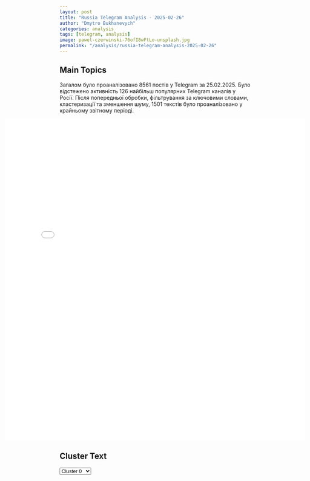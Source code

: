 ```yaml
---
layout: post
title: "Russia Telegram Analysis - 2025-02-26"
author: "Dmytro Bukhanevych"
categories: analysis
tags: [telegram, analysis]
image: pawel-czerwinski-76ofI8wFtLo-unsplash.jpg
permalink: "/analysis/russia-telegram-analysis-2025-02-26"
---
```


<style>
    /* Adjusting iframe-container styles */
    .wide-iframe-container {
        width: calc(100% + 30vw);  /* Extending the width */
        margin-left: -15vw;       /* Negative margin to push to the left */
        overflow: hidden;         /* In case the iframe content spills over */
    }

    .wide-iframe-container iframe {
        width: 100%;  /* Making the iframe take the full width of its container */
        border: none; /* Removing any borders from the iframe */
    }

    /* Toggle mechanism */
    .hidden {
        display: none;
    }
    
    .show-content-target:checked + .show-content {
        display: block;
    }
</style>

<h2>Main Topics</h2>
<p>Загалом було проаналізовано 8561 постів у Telegram за 25.02.2025. Було відстежено активність 126 найбільш популярних Telegram каналів у Росії. Після попередньої обробки, фільтрування за ключовими словами, кластеризації та зменшення шуму, 1501 текстів було проаналізовано у крайньому звітному періоді.</p>
<!-- Embedding Main Plotly Visualization -->
<div class="wide-iframe-container">
    <iframe src="{{site.baseurl}}/visualizations/2025-02-26/fig_topics_time.html" height="850"></iframe>
</div>


<h2>Cluster Text</h2>

<!-- Dropdown to select a cluster -->
<select id="clusterSelector" onchange="displayClusterText()">
<option value="0">Cluster 0</option><option value="1">Cluster 1</option><option value="2">Cluster 2</option><option value="3">Cluster 3</option><option value="4">Cluster 4</option><option value="5">Cluster 5</option><option value="6">Cluster 6</option><option value="7">Cluster 7</option><option value="8">Cluster 8</option><option value="9">Cluster 9</option><option value="10">Cluster 10</option><option value="11">Cluster 11</option><option value="12">Cluster 12</option><option value="13">Cluster 13</option><option value="14">Cluster 14</option><option value="15">Cluster 15</option>
</select>

<!-- Display area for the selected cluster's text -->
<div id="clusterTextDisplay" class="hidden"></div>

<script type="text/javascript">
    var clusterDetails = {"0": "<b>Total Posts:</b> 333<br><b>Date:</b> 2025-02-25 20:02:19+00:00<br><b>Author:</b> radarrussiia<br><b>Link:</b> https://t.me/s/radarrussiia/19522<br><b>Subscribers:</b> 683535<br><b>Text:</b> \u0422\u0435\u043a\u0441\u0442: \u041a\u0440\u0430\u0441\u043d\u043e\u0434\u0430\u0440\u0441\u043a\u0438\u0439 \u041a\u0440\u0430\u0439 \u042e\u0433 \u0420\u043e\u0441\u0442\u043e\u0432\u0441\u043a\u0430\u044f \u043e\u0431\u043b\u0430\u0441\u0442\u044c \u041e\u043f\u0430\u0441\u043d\u043e\u0441\u0442\u044c \u043f\u043e \u0411\u041f\u041b\u0410 \u043e\u0442 \u0410\u0437\u043e\u0432\u0441\u043a\u043e\u0433\u043e \u043c\u043e\u0440\u044f\u2757\ufe0f\u0420\u0430\u0434\u0430\u0440 \u043f\u043e \u0432\u0441\u0435\u0439 \u0420\u043e\u0441\u0441\u0438\u0438 - @radarrussiia", "1": "<b>Total Posts:</b> 17<br><b>Date:</b> 2025-02-25 16:11:06+00:00<br><b>Author:</b> pravdadirty<br><b>Link:</b> https://t.me/s/pravdadirty/67844<br><b>Subscribers:</b> 1475038<br><b>Text:</b> \u0422\u0435\u043a\u0441\u0442: \ud83c\udf7c \u0412 \u0420\u043e\u0441\u0441\u0438\u0438 \u0440\u043e\u0434\u0438\u043b\u0441\u044f \u0422\u0440\u0430\u043c\u043f \u0412\u043b\u0430\u0434\u0438\u043c\u0438\u0440\u043e\u0432\u0438\u0447 \u0421\u0435\u043c\u044c\u044f \u0438\u0437 \u041d\u043e\u0432\u043e\u0441\u0438\u0431\u0438\u0440\u0441\u043a\u0430 \u0440\u0435\u0448\u0438\u043b\u0430 \u043d\u0430\u0437\u0432\u0430\u0442\u044c \u0442\u0430\u043a \u0441\u0432\u043e\u0435\u0433\u043e \u0441\u044b\u043d\u0430.\u041f\u043e \u0441\u043b\u043e\u0432\u0430\u043c \u0433\u043b\u0430\u0432\u044b \u0441\u0435\u043c\u044c\u0438, \u0447\u0435\u0440\u0435\u0437 \u043d\u0435\u0441\u043a\u043e\u043b\u044c\u043a\u043e \u043b\u0435\u0442 \u044d\u0442\u043e \u0438\u043c\u044f \u0441\u0442\u0430\u043d\u0435\u0442 \u0440\u0435\u0434\u043a\u0438\u043c. \ud83d\udc40 \u0412\u041f\u0428", "2": "<b>Total Posts:</b> 16<br><b>Date:</b> 2025-02-25 10:58:35+00:00<br><b>Author:</b> chp_donetska<br><b>Link:</b> https://t.me/s/chp_donetska/132493<br><b>Subscribers:</b> 322933<br><b>Text:</b> \u0422\u0435\u043a\u0441\u0442: \u0413\u043e\u0441\u0434\u0443\u043c\u0430 \u043f\u0440\u0438\u043d\u044f\u043b\u0430 \u0437\u0430\u043a\u043e\u043d, \u043e\u0433\u0440\u0430\u043d\u0438\u0447\u0438\u0432\u0430\u044e\u0449\u0438\u0439 \u0434\u0438\u0441\u0442\u0430\u043d\u0446\u0438\u043e\u043d\u043d\u0443\u044e \u0444\u043e\u0440\u043c\u0443 \u043e\u0431\u0443\u0447\u0435\u043d\u0438\u044f \u0432 \u043c\u0435\u0434\u0438\u0446\u0438\u043d\u0441\u043a\u043e\u043c \u043e\u0431\u0440\u0430\u0437\u043e\u0432\u0430\u043d\u0438\u0438.\u0421\u043f\u0438\u043a\u0435\u0440 \u0413\u043e\u0441\u0434\u0443\u043c\u044b \u0412\u043e\u043b\u043e\u0434\u0438\u043d \u043e\u0442\u043c\u0435\u0442\u0438\u043b, \u0447\u0442\u043e \u0434\u0438\u0441\u0442\u0430\u043d\u0446\u0438\u043e\u043d\u043d\u043e\u0435 \u043e\u0431\u0443\u0447\u0435\u043d\u0438\u0435 \u0432\u0440\u0430\u0447\u0435\u0439 \u0438\u043b\u0438 \u0444\u0430\u0440\u043c\u0430\u0446\u0435\u0432\u0442\u043e\u0432 \u0431\u0435\u0437 \u043d\u0430\u0443\u0447\u043d\u043e\u0439 \u0431\u0430\u0437\u044b \u0438 \u043f\u0440\u0430\u043a\u0442\u0438\u043a\u0438 \u2013 \"\u0430\u0431\u0441\u043e\u043b\u044e\u0442\u043d\u0430\u044f \u043f\u0440\u043e\u0444\u0430\u043d\u0430\u0446\u0438\u044f, \u0446\u0435\u043d\u043e\u0439 \u043a\u043e\u0442\u043e\u0440\u043e\u0439 \u0431\u0443\u0434\u0443\u0442 \u0432\u0440\u0430\u0447\u0435\u0431\u043d\u044b\u0435 \u043e\u0448\u0438\u0431\u043a\u0438\".\ud83d\udcac \u041d\u0430\u043f\u0438\u0441\u0430\u0442\u044c \u043d\u0430\u043c \u041f\u043e\u0434\u043f\u0438\u0441\u0430\u0442\u044c\u0441\u044f \u043d\u0430 \u043a\u0430\u043d\u0430\u043b \u2705", "3": "<b>Total Posts:</b> 42<br><b>Date:</b> 2025-02-25 04:12:14+00:00<br><b>Author:</b> slavaded1337<br><b>Link:</b> https://t.me/s/slavaded1337/70640<br><b>Subscribers:</b> 517550<br><b>Text:</b> \u0422\u0435\u043a\u0441\u0442: \u0421\u043e\u0432\u0431\u0435\u0437 \u041e\u041e\u041d \u043f\u0440\u0438\u043d\u044f\u043b \u043f\u0435\u0440\u0432\u0443\u044e \u0437\u0430 \u0442\u0440\u0438 \u0433\u043e\u0434\u0430 \u0440\u0435\u0437\u043e\u043b\u044e\u0446\u0438\u044e \u043f\u043e \u0423\u043a\u0440\u0430\u0438\u043d\u0435 \u2013 \u0432 \u043d\u0435\u0439 \u043d\u0435\u0442 \u00ab\u0430\u043d\u0442\u0438\u0440\u043e\u0441\u0441\u0438\u0439\u0441\u043a\u043e\u0439 \u0440\u0438\u0442\u043e\u0440\u0438\u043a\u0438\u00bb: \u00ab\u0421\u043e\u0432\u0435\u0442 \u0431\u0435\u0437\u043e\u043f\u0430\u0441\u043d\u043e\u0441\u0442\u0438 \u041e\u041e\u041d \u043f\u0440\u0438\u043d\u044f\u043b \u043f\u0440\u043e\u0435\u043a\u0442 \u0440\u0435\u0437\u043e\u043b\u044e\u0446\u0438\u0438 \u043f\u043e \u0423\u043a\u0440\u0430\u0438\u043d\u0435 \u00ab\u041f\u0443\u0442\u044c \u043a \u043c\u0438\u0440\u0443\u00bb, \u043a\u043e\u0442\u043e\u0440\u0443\u044e \u043f\u0440\u0435\u0434\u043b\u043e\u0436\u0438\u043b\u0438 \u0421\u0428\u0410. \u0417\u0430 \u0434\u043e\u043a\u0443\u043c\u0435\u043d\u0442 \u043f\u0440\u043e\u0433\u043e\u043b\u043e\u0441\u043e\u0432\u0430\u043b\u0438 10 \u0447\u043b\u0435\u043d\u043e\u0432 \u0421\u043e\u0432\u0431\u0435\u0437\u0430, \u0432 \u0442\u043e\u043c \u0447\u0438\u0441\u043b\u0435 \u0420\u043e\u0441\u0441\u0438\u044f, \u0421\u0428\u0410 \u0438 \u041a\u0438\u0442\u0430\u0439. \u0412\u043e\u0437\u0434\u0435\u0440\u0436\u0430\u043b\u0438\u0441\u044c \u043e\u0442 \u0433\u043e\u043b\u043e\u0441\u043e\u0432\u0430\u043d\u0438\u044f \u043f\u044f\u0442\u044c \u0441\u0442\u0440\u0430\u043d, \u0432\u043a\u043b\u044e\u0447\u0430\u044f \u0412\u0435\u043b\u0438\u043a\u043e\u0431\u0440\u0438\u0442\u0430\u043d\u0438\u044e \u0438 \u0424\u0440\u0430\u043d\u0446\u0438\u044e.\u041f\u0440\u0438\u043d\u044f\u0442\u0430\u044f \u0440\u0435\u0437\u043e\u043b\u044e\u0446\u0438\u044f \u043d\u0430\u043f\u0438\u0441\u0430\u043d\u0430 \u0432 \u043d\u0435\u0439\u0442\u0440\u0430\u043b\u044c\u043d\u043e\u043c \u043a\u043b\u044e\u0447\u0435 \u0431\u0435\u0437 \u0430\u043d\u0442\u0438\u0440\u043e\u0441\u0441\u0438\u0439\u0441\u043a\u043e\u0439 \u0440\u0438\u0442\u043e\u0440\u0438\u043a\u0438. \u041e\u043d\u0430 \u0441\u043e\u0441\u0442\u043e\u0438\u0442 \u0438\u0437 \u0434\u0432\u0443\u0445 \u043f\u0443\u043d\u043a\u0442\u043e\u0432 \u043f\u0440\u0435\u0430\u043c\u0431\u0443\u043b\u044b - \u0432 \u043d\u0438\u0445 \u0432\u044b\u0440\u0430\u0436\u0430\u0435\u0442\u0441\u044f \u0441\u043a\u043e\u0440\u0431\u044c \u043f\u043e \u043f\u043e\u0433\u0438\u0431\u0448\u0438\u043c \u0432 \u043a\u043e\u043d\u0444\u043b\u0438\u043a\u0442\u0435 \u043d\u0430 \u0423\u043a\u0440\u0430\u0438\u043d\u0435, \u043f\u043e\u0434\u0447\u0435\u0440\u043a\u0438\u0432\u0430\u0435\u0442\u0441\u044f \u0440\u043e\u043b\u044c \u041e\u041e\u041d \u0432 \u043f\u043e\u0434\u0434\u0435\u0440\u0436\u0430\u043d\u0438\u0438 \u043c\u0435\u0436\u0434\u0443\u043d\u0430\u0440\u043e\u0434\u043d\u043e\u0433\u043e \u043c\u0438\u0440\u0430 \u0438 \u0431\u0435\u0437\u043e\u043f\u0430\u0441\u043d\u043e\u0441\u0442\u0438 - \u0438 \u0440\u0435\u0437\u043e\u043b\u044e\u0442\u0438\u0432\u043d\u043e\u0433\u043e \u043f\u0443\u043d\u043a\u0442\u0430, \u0432 \u043a\u043e\u0442\u043e\u0440\u043e\u043c \u0443\u043a\u0430\u0437\u0430\u043d \u043f\u0440\u0438\u0437\u044b\u0432 \u0431\u044b\u0441\u0442\u0440\u043e \u043f\u043e\u043b\u043e\u0436\u0438\u0442\u044c \u043a\u043e\u043d\u0435\u0446 \u043a\u043e\u043d\u0444\u043b\u0438\u043a\u0442\u0443, \u0430 \u0442\u0430\u043a\u0436\u0435 \u0443\u0441\u0442\u0430\u043d\u043e\u0432\u0438\u0442\u044c \u0434\u043e\u043b\u0433\u043e\u0441\u0440\u043e\u0447\u043d\u044b\u0439 \u043c\u0438\u0440 \u043c\u0435\u0436\u0434\u0443 \u0423\u043a\u0440\u0430\u0438\u043d\u043e\u0439 \u0438 \u0420\u043e\u0441\u0441\u0438\u0435\u0439\u00bb", "4": "<b>Total Posts:</b> 303<br><b>Date:</b> 2025-02-25 09:00:31+00:00<br><b>Author:</b> ejdailyru<br><b>Link:</b> https://t.me/s/ejdailyru/305382<br><b>Subscribers:</b> 570241<br><b>Text:</b> \u0422\u0435\u043a\u0441\u0442: \u25aa\ufe0fThe New York Times: \u041f\u0443\u0442\u0438\u043d \u043f\u0440\u0435\u0434\u043b\u0430\u0433\u0430\u0435\u0442 \u0421\u0428\u0410 \u0441\u0434\u0435\u043b\u043a\u0438 \u043f\u043e \u0440\u0435\u0434\u043a\u043e\u0437\u0435\u043c\u0435\u043b\u044c\u043d\u044b\u043c \u043c\u0435\u0442\u0430\u043b\u043b\u0430\u043c \u0432 \u0420\u043e\u0441\u0441\u0438\u0438 \u0438 \u043d\u0430 \u0437\u0430\u043d\u044f\u0442\u044b\u0445 \u0442\u0435\u0440\u0440\u0438\u0442\u043e\u0440\u0438\u044f\u0445 \u0423\u043a\u0440\u0430\u0438\u043d\u044b.\u25aa\ufe0fPolitico: \u041c\u0430\u043a\u0440\u043e\u043d \u043f\u043e\u043b\u0443\u0447\u0438\u043b \u043e\u0442 \u0422\u0440\u0430\u043c\u043f\u0430 \u0431\u0430\u043d\u0430\u043b\u044c\u043d\u043e\u0441\u0442\u0438, \u043d\u043e \u043d\u0438\u0447\u0435\u0433\u043e \u043a\u043e\u043d\u043a\u0440\u0435\u0442\u043d\u043e\u0433\u043e.\u25aa\ufe0fThe Financial Times: \u0420\u043e\u0441\u0441\u0438\u044f\u043d\u0435 \u0441\u0442\u0430\u0440\u0448\u0435 50 \u043b\u0435\u0442 \u0432\u043e\u044e\u044e\u0442 \u0438 \u043f\u043e\u0433\u0438\u0431\u0430\u044e\u0442 \u043d\u0430 \u0423\u043a\u0440\u0430\u0438\u043d\u0435.\u25aa\ufe0fPolitico: \u0415\u0421 \u043f\u0440\u0435\u0434\u043b\u0430\u0433\u0430\u0435\u0442 \u0423\u043a\u0440\u0430\u0438\u043d\u0435 \u0441\u043e\u0431\u0441\u0442\u0432\u0435\u043d\u043d\u0443\u044e \u00ab\u0431\u0435\u0441\u043f\u0440\u043e\u0438\u0433\u0440\u044b\u0448\u043d\u0443\u044e\u00bb \u0441\u0434\u0435\u043b\u043a\u0443 \u043f\u043e \u043f\u043e\u043b\u0435\u0437\u043d\u044b\u043c \u0438\u0441\u043a\u043e\u043f\u0430\u0435\u043c\u044b\u043c.\u25aa\ufe0fThe Wall Street Journal: \u0411\u0435\u0437 \u043f\u043e\u043c\u043e\u0449\u0438 \u0421\u0428\u0410 \u0423\u043a\u0440\u0430\u0438\u043d\u0430 \u043f\u043e\u0442\u0435\u0440\u044f\u0435\u0442 \u0447\u0430\u0441\u0442\u044c \u0441\u0432\u043e\u0435\u0433\u043e \u0441\u0430\u043c\u043e\u0433\u043e \u0441\u043e\u0432\u0440\u0435\u043c\u0435\u043d\u043d\u043e\u0433\u043e \u043e\u0440\u0443\u0436\u0438\u044f.\u25aa\ufe0fThe Telegraph: \u0424\u0440\u0430\u043d\u0446\u0438\u044f \u043f\u0440\u0435\u0434\u043b\u0430\u0433\u0430\u0435\u0442 \u0415\u0432\u0440\u043e\u043f\u0435 \u044f\u0434\u0435\u0440\u043d\u044b\u0439 \u0449\u0438\u0442. \u0418\u0441\u0442\u0440\u0435\u0431\u0438\u0442\u0435\u043b\u0438 \u0441 \u044f\u0434\u0435\u0440\u043d\u044b\u043c \u043e\u0440\u0443\u0436\u0438\u0435\u043c \u043c\u043e\u0433\u0443\u0442 \u0431\u044b\u0442\u044c \u043f\u0435\u0440\u0435\u0431\u0440\u043e\u0448\u0435\u043d\u044b \u0432 \u0413\u0435\u0440\u043c\u0430\u043d\u0438\u044e.\u25aa\ufe0f\u0416\u0443\u0440\u043d\u0430\u043b\u0438\u0441\u0442 \u041c\u0430\u043a\u0441\u0438\u043c \u0422\u0440\u0443\u0434\u043e\u043b\u044e\u0431\u043e\u0432 \u0434\u043b\u044f Wilson Center: \u0427\u0435\u043b\u043e\u0432\u0435\u0447\u0435\u0441\u043a\u0430\u044f \u0442\u0440\u0430\u0433\u0435\u0434\u0438\u044f \u0432\u043e\u0439\u043d\u044b.\u041f\u043e\u0434\u043f\u0438\u0441\u0430\u0442\u044c\u0441\u044f | \u0421\u0430\u0439\u0442", "5": "<b>Total Posts:</b> 193<br><b>Date:</b> 2025-02-25 19:58:56+00:00<br><b>Author:</b> mod_russia<br><b>Link:</b> https://t.me/s/mod_russia/49402<br><b>Subscribers:</b> 625030<br><b>Text:</b> \u0422\u0435\u043a\u0441\u0442: \ud83d\uddd3 \u0413\u043b\u0430\u0432\u043d\u043e\u0435 \u0437\u0430 \u0434\u0435\u043d\u044c\u25ab\ufe0f \u0412\u043e\u043e\u0440\u0443\u0436\u0435\u043d\u043d\u044b\u043c\u0438 \u0421\u0438\u043b\u0430\u043c\u0438 \u0420\u043e\u0441\u0441\u0438\u0439\u0441\u043a\u043e\u0439 \u0424\u0435\u0434\u0435\u0440\u0430\u0446\u0438\u0438 \u043d\u0430\u043d\u0435\u0441\u0435\u043d \u0443\u0434\u0430\u0440 \u0432\u044b\u0441\u043e\u043a\u043e\u0442\u043e\u0447\u043d\u044b\u043c \u043e\u0440\u0443\u0436\u0438\u0435\u043c \u0432\u043e\u0437\u0434\u0443\u0448\u043d\u043e\u0433\u043e \u0431\u0430\u0437\u0438\u0440\u043e\u0432\u0430\u043d\u0438\u044f \u0438 \u0431\u0435\u0441\u043f\u0438\u043b\u043e\u0442\u043d\u044b\u043c\u0438 \u043b\u0435\u0442\u0430\u0442\u0435\u043b\u044c\u043d\u044b\u043c\u0438 \u0430\u043f\u043f\u0430\u0440\u0430\u0442\u0430\u043c\u0438 \u043f\u043e \u0438\u043d\u0444\u0440\u0430\u0441\u0442\u0440\u0443\u043a\u0442\u0443\u0440\u0435 \u0432\u043e\u0435\u043d\u043d\u044b\u0445 \u0430\u044d\u0440\u043e\u0434\u0440\u043e\u043c\u043e\u0432 \u0423\u043a\u0440\u0430\u0438\u043d\u044b. \u0426\u0435\u043b\u0438 \u0443\u0434\u0430\u0440\u0430 \u0434\u043e\u0441\u0442\u0438\u0433\u043d\u0443\u0442\u044b. \u25ab\ufe0f \u0412\u043e\u043e\u0440\u0443\u0436\u0435\u043d\u043d\u044b\u0435 \u0421\u0438\u043b\u044b \u0420\u043e\u0441\u0441\u0438\u0439\u0441\u043a\u043e\u0439 \u0424\u0435\u0434\u0435\u0440\u0430\u0446\u0438\u0438 \u043f\u0440\u043e\u0434\u043e\u043b\u0436\u0430\u044e\u0442 \u0440\u0430\u0437\u0433\u0440\u043e\u043c \u0444\u043e\u0440\u043c\u0438\u0440\u043e\u0432\u0430\u043d\u0438\u0439 \u0412\u0421\u0423 \u043d\u0430 \u0442\u0435\u0440\u0440\u0438\u0442\u043e\u0440\u0438\u0438 \u041a\u0443\u0440\u0441\u043a\u043e\u0439 \u043e\u0431\u043b\u0430\u0441\u0442\u0438. \u0417\u0430 \u0441\u0443\u0442\u043a\u0438 \u043f\u043e\u0442\u0435\u0440\u0438 \u0412\u0421\u0423 \u0441\u043e\u0441\u0442\u0430\u0432\u0438\u043b\u0438 \u0431\u043e\u043b\u0435\u0435 220 \u0432\u043e\u0435\u043d\u043d\u043e\u0441\u043b\u0443\u0436\u0430\u0449\u0438\u0445, \u0443\u043d\u0438\u0447\u0442\u043e\u0436\u0435\u043d\u044b \u0434\u0432\u0430 \u0442\u0430\u043d\u043a\u0430, \u0431\u0440\u043e\u043d\u0435\u0442\u0440\u0430\u043d\u0441\u043f\u043e\u0440\u0442\u0435\u0440, 25 \u0431\u043e\u0435\u0432\u044b\u0445 \u0431\u0440\u043e\u043d\u0438\u0440\u043e\u0432\u0430\u043d\u043d\u044b\u0445 \u043c\u0430\u0448\u0438\u043d, 18 \u0430\u0432\u0442\u043e\u043c\u043e\u0431\u0438\u043b\u0435\u0439, \u0432\u043e\u0441\u0435\u043c\u044c \u0430\u0440\u0442\u0438\u043b\u043b\u0435\u0440\u0438\u0439\u0441\u043a\u0438\u0445 \u043e\u0440\u0443\u0434\u0438\u0439 \u0438 \u043c\u0438\u043d\u043e\u043c\u0435\u0442, \u0430 \u0442\u0430\u043a\u0436\u0435 \u043f\u044f\u0442\u044c \u043f\u0443\u043d\u043a\u0442\u043e\u0432 \u0443\u043f\u0440\u0430\u0432\u043b\u0435\u043d\u0438\u044f \u0411\u043f\u041b\u0410 \u0438 \u0442\u0440\u0438 \u0441\u043a\u043b\u0430\u0434\u0430 \u0431\u043e\u0435\u043f\u0440\u0438\u043f\u0430\u0441\u043e\u0432.\u25ab\ufe0f \u0428\u0442\u0443\u0440\u043c\u043e\u0432\u0438\u043a\u0438 \u00ab\u0426\u0435\u043d\u0442\u0440\u0430\u00bb \u043f\u043e\u043a\u0430\u0437\u0430\u043b\u0438 \u0443\u043d\u0438\u0447\u0442\u043e\u0436\u0435\u043d\u0438\u0435 \u0442\u0435\u0445\u043d\u0438\u043a\u0438 \u0412\u0421\u0423 \u0432 \u041d\u0430\u0434\u0435\u0436\u0434\u0438\u043d\u043a\u0435 \u0432 \u0414\u043e\u043d\u0435\u0446\u043a\u043e\u0439 \u041d\u0430\u0440\u043e\u0434\u043d\u043e\u0439 \u0420\u0435\u0441\u043f\u0443\u0431\u043b\u0438\u043a\u0435.\u25ab\ufe0f \u041a\u043e\u043c\u0430\u043d\u0434\u0443\u044e\u0449\u0438\u0439 \u0433\u0440\u0443\u043f\u043f\u0438\u0440\u043e\u0432\u043a\u043e\u0439 \u00ab\u0417\u0430\u043f\u0430\u0434\u00bb \u0432\u0440\u0443\u0447\u0438\u043b \u043d\u0430\u0433\u0440\u0430\u0434\u044b \u043e\u0442\u043b\u0438\u0447\u0438\u0432\u0448\u0438\u043c\u0441\u044f \u0432\u043e\u0435\u043d\u043d\u043e\u0441\u043b\u0443\u0436\u0430\u0449\u0438\u043c \u0433\u0440\u0443\u043f\u043f\u0438\u0440\u043e\u0432\u043a\u0438.\u25ab\ufe0f \u041e\u043f\u0443\u0431\u043b\u0438\u043a\u043e\u0432\u0430\u043d\u044b \u043a\u0430\u0434\u0440\u044b \u0431\u043e\u0435\u0432\u043e\u0439 \u0440\u0430\u0431\u043e\u0442\u044b \u0440\u0430\u0441\u0447\u0435\u0442\u043e\u0432 \u0433\u0430\u0443\u0431\u0438\u0446 \u00ab\u041c\u0441\u0442\u0430-\u0411\u00bb, \u0442\u0430\u043d\u043a\u043e\u0432\u044b\u0445 \u044d\u043a\u0438\u043f\u0430\u0436\u0435\u0439, \u0432\u043e\u0435\u043d\u043d\u044b\u0445 \u0438\u043d\u0436\u0435\u043d\u0435\u0440\u043e\u0432, \u0431\u0440\u043e\u043d\u0435\u0433\u0440\u0443\u043f\u043f\u044b \u0412\u0414\u0412 \u0438 \u043e\u043f\u0435\u0440\u0430\u0442\u043e\u0440\u043e\u0432 \u0411\u043f\u041b\u0410.\u25ab\ufe0f \u0412\u043e \u0412\u043b\u0430\u0434\u0438\u043a\u0430\u0432\u043a\u0430\u0437\u0435 \u043e\u0442\u043a\u0440\u044b\u0442 \u043d\u043e\u0432\u044b\u0439 \u0434\u0435\u0442\u0441\u043a\u0438\u0439 \u0441\u0430\u0434 \u0434\u043b\u044f \u0434\u0435\u0442\u0435\u0439 \u0432\u043e\u0435\u043d\u043d\u043e\u0441\u043b\u0443\u0436\u0430\u0449\u0438\u0445 \u042e\u0412\u041e.\ud83d\udcaa \u041d\u0430\u0448\u0435 \u0434\u0435\u043b\u043e \u043f\u0440\u0430\u0432\u043e\u0435. \u041f\u043e\u0431\u0435\u0434\u0430 \u0431\u0443\u0434\u0435\u0442 \u0437\u0430 \u043d\u0430\u043c\u0438!#\u0418\u0442\u043e\u0433\u0438\u0414\u043d\u044f\ud83d\udd39 \u041c\u0438\u043d\u043e\u0431\u043e\u0440\u043e\u043d\u044b \u0420\u043e\u0441\u0441\u0438\u0438", "6": "<b>Total Posts:</b> 97<br><b>Date:</b> 2025-02-25 19:02:01+00:00<br><b>Author:</b> ostorozhno_novosti<br><b>Link:</b> https://t.me/s/ostorozhno_novosti/34070<br><b>Subscribers:</b> 1603783<br><b>Text:</b> \u0422\u0435\u043a\u0441\u0442: \u0423\u043a\u0440\u0430\u0438\u043d\u0430 \u0441\u043e\u0433\u043b\u0430\u0441\u0438\u043b\u0430\u0441\u044c \u043d\u0430 \u0441\u0434\u0435\u043b\u043a\u0443 \u0441 \u0421\u0428\u0410 \u043f\u043e \u043f\u0440\u0438\u0440\u043e\u0434\u043d\u044b\u043c \u0440\u0435\u0441\u0443\u0440\u0441\u0430\u043c. \u041e\u0431 \u044d\u0442\u043e\u043c \u0441\u043e\u043e\u0431\u0449\u0430\u0435\u0442 The Financial Times \u041f\u043e \u0434\u0430\u043d\u043d\u044b\u043c \u0438\u0437\u0434\u0430\u043d\u0438\u044f, \u041a\u0438\u0435\u0432 \u0443\u0436\u0435 \u0441\u043e\u0433\u043b\u0430\u0441\u043e\u0432\u0430\u043b \u0441 \u0412\u0430\u0448\u0438\u043d\u0433\u0442\u043e\u043d\u043e\u043c \u0443\u0441\u043b\u043e\u0432\u0438\u044f \u0441\u0434\u0435\u043b\u043a\u0438 \u2014 \u0443\u043a\u0440\u0430\u0438\u043d\u0441\u043a\u0438\u0435 \u0447\u0438\u043d\u043e\u0432\u043d\u0438\u043a\u0438 \u0432\u044b\u0440\u0430\u0436\u0430\u044e\u0442 \u043d\u0430\u0434\u0435\u0436\u0434\u0443, \u0447\u0442\u043e \u044d\u0442\u043e \u0443\u043b\u0443\u0447\u0448\u0438\u0442 \u043e\u0442\u043d\u043e\u0448\u0435\u043d\u0438\u044f \u0441 \u0430\u0434\u043c\u0438\u043d\u0438\u0441\u0442\u0440\u0430\u0446\u0438\u0435\u0439 \u0422\u0440\u0430\u043c\u043f\u0430, \u0430 \u0442\u0430\u043a\u0436\u0435 \u043f\u043e\u0437\u0432\u043e\u043b\u0438\u0442 \u043f\u043e\u043b\u0443\u0447\u0438\u0442\u044c \u043e\u0442 \u0421\u0428\u0410 \u0434\u043e\u043b\u0433\u043e\u0441\u0440\u043e\u0447\u043d\u044b\u0435 \u043e\u0431\u044f\u0437\u0430\u0442\u0435\u043b\u044c\u0441\u0442\u0432\u0430 \u0432 \u0441\u0444\u0435\u0440\u0435 \u0431\u0435\u0437\u043e\u043f\u0430\u0441\u043d\u043e\u0441\u0442\u0438. \u0423\u043a\u0440\u0430\u0438\u043d\u0430 \u0433\u043e\u0442\u043e\u0432\u0430 \u043f\u043e\u0434\u043f\u0438\u0441\u0430\u0442\u044c \u0441\u043e\u0433\u043b\u0430\u0448\u0435\u043d\u0438\u0435 \u043e \u0441\u043e\u0432\u043c\u0435\u0441\u0442\u043d\u043e\u0439 \u0440\u0430\u0437\u0440\u0430\u0431\u043e\u0442\u043a\u0435 \u043c\u0438\u043d\u0435\u0440\u0430\u043b\u044c\u043d\u044b\u0445 \u0440\u0435\u0441\u0443\u0440\u0441\u043e\u0432, \u0432\u043a\u043b\u044e\u0447\u0430\u044f \u043d\u0435\u0444\u0442\u044c \u0438 \u0433\u0430\u0437. \u042d\u0442\u043e\u0433\u043e \u0443\u0434\u0430\u043b\u043e\u0441\u044c \u0434\u043e\u0441\u0442\u0438\u0447\u044c \u043f\u043e\u0441\u043b\u0435 \u0442\u043e\u0433\u043e \u043a\u0430\u043a \u0421\u0428\u0410 \u043e\u0442\u043a\u0430\u0437\u0430\u043b\u0438\u0441\u044c \u043e\u0442 \u0441\u0430\u043c\u043e\u0433\u043e \u0436\u0435\u0441\u0442\u043a\u043e\u0433\u043e \u0442\u0440\u0435\u0431\u043e\u0432\u0430\u043d\u0438\u044f \u2014 500 \u043c\u0438\u043b\u043b\u0438\u0430\u0440\u0434\u043e\u0432 \u0434\u043e\u043b\u043b\u0430\u0440\u043e\u0432 \u0434\u043e\u0445\u043e\u0434\u0430 \u043e\u0442 \u043f\u0440\u043e\u0434\u0430\u0436\u0438 \u0443\u043a\u0440\u0430\u0438\u043d\u0441\u043a\u0438\u0445 \u0440\u0435\u0441\u0443\u0440\u0441\u043e\u0432.\u0423\u043a\u0440\u0430\u0438\u043d\u0441\u043a\u0438\u0435 \u0447\u0438\u043d\u043e\u0432\u043d\u0438\u043a\u0438 \u0441\u043e\u043e\u0431\u0449\u0438\u043b\u0438 \u0436\u0443\u0440\u043d\u0430\u043b\u0438\u0441\u0442\u0430\u043c, \u0447\u0442\u043e \u0438\u043c \u0443\u0434\u0430\u043b\u043e\u0441\u044c \u0434\u043e\u0433\u043e\u0432\u043e\u0440\u0438\u0442\u044c\u0441\u044f \u043e \u0433\u043e\u0440\u0430\u0437\u0434\u043e \u0431\u043e\u043b\u0435\u0435 \u0432\u044b\u0433\u043e\u0434\u043d\u044b\u0445 \u0443\u0441\u043b\u043e\u0432\u0438\u044f\u0445. \u041e\u043a\u043e\u043d\u0447\u0430\u0442\u0435\u043b\u044c\u043d\u0430\u044f \u0432\u0435\u0440\u0441\u0438\u044f \u0441\u043e\u0433\u043b\u0430\u0448\u0435\u043d\u0438\u044f, \u0434\u0430\u0442\u0438\u0440\u043e\u0432\u0430\u043d\u043d\u0430\u044f 24 \u0444\u0435\u0432\u0440\u0430\u043b\u044f, \u043f\u0440\u0435\u0434\u0443\u0441\u043c\u0430\u0442\u0440\u0438\u0432\u0430\u0435\u0442 \u0441\u043e\u0437\u0434\u0430\u043d\u0438\u0435 \u0444\u043e\u043d\u0434\u0430, \u0432 \u043a\u043e\u0442\u043e\u0440\u044b\u0439 \u0423\u043a\u0440\u0430\u0438\u043d\u0430 \u0431\u0443\u0434\u0435\u0442 \u0432\u043d\u043e\u0441\u0438\u0442\u044c 50 \u043f\u0440\u043e\u0446\u0435\u043d\u0442\u043e\u0432 \u0434\u043e\u0445\u043e\u0434\u043e\u0432 \u043e\u0442 \u00ab\u0431\u0443\u0434\u0443\u0449\u0435\u0439 \u043f\u0440\u043e\u0434\u0430\u0436\u0438\u00bb \u0440\u0435\u0441\u0443\u0440\u0441\u043e\u0432, \u0432\u043a\u043b\u044e\u0447\u0430\u044f \u043d\u0435\u0444\u0442\u044c \u0438 \u0433\u0430\u0437, \u0430 \u0442\u0430\u043a\u0436\u0435 \u0441\u043e\u043f\u0443\u0442\u0441\u0442\u0432\u0443\u044e\u0449\u0435\u0439 \u043b\u043e\u0433\u0438\u0441\u0442\u0438\u043a\u0438. \u041f\u0440\u0438 \u044d\u0442\u043e\u043c \u0444\u043e\u043d\u0434 \u0431\u0443\u0434\u0435\u0442 \u0438\u043d\u0432\u0435\u0441\u0442\u0438\u0440\u043e\u0432\u0430\u0442\u044c \u0432 \u043f\u0440\u043e\u0435\u043a\u0442\u044b \u0432 \u0423\u043a\u0440\u0430\u0438\u043d\u0435. \u0412 \u0441\u043e\u0433\u043b\u0430\u0448\u0435\u043d\u0438\u0435 \u043d\u0435 \u0432\u0445\u043e\u0434\u044f\u0442 \u0440\u0435\u0441\u0443\u0440\u0441\u044b, \u043a\u043e\u0442\u043e\u0440\u044b\u0435 \u0443\u0436\u0435 \u043f\u043e\u043f\u043e\u043b\u043d\u044f\u044e\u0442 \u0443\u043a\u0440\u0430\u0438\u043d\u0441\u043a\u0443\u044e \u043a\u0430\u0437\u043d\u0443, \u043e\u043d\u043e \u043d\u0435 \u0431\u0443\u0434\u0435\u0442 \u043e\u0445\u0432\u0430\u0442\u044b\u0432\u0430\u0442\u044c \u0442\u0435\u043a\u0443\u0449\u0443\u044e \u0434\u0435\u044f\u0442\u0435\u043b\u044c\u043d\u043e\u0441\u0442\u044c \u00ab\u041d\u0430\u0444\u0442\u043e\u0433\u0430\u0437\u0430\u00bb. \u0412 \u0441\u043e\u0433\u043b\u0430\u0448\u0435\u043d\u0438\u0438 \u043f\u0440\u0438 \u044d\u0442\u043e\u043c \u043e\u0442\u0441\u0443\u0442\u0441\u0442\u0432\u0443\u044e\u0442 \u043a\u0430\u043a\u0438\u0435-\u043b\u0438\u0431\u043e \u0433\u0430\u0440\u0430\u043d\u0442\u0438\u0438 \u0431\u0435\u0437\u043e\u043f\u0430\u0441\u043d\u043e\u0441\u0442\u0438 \u043e\u0442 \u0421\u0428\u0410, \u043d\u0430 \u043a\u043e\u0442\u043e\u0440\u044b\u0445 \u0438\u0437\u043d\u0430\u0447\u0430\u043b\u044c\u043d\u043e \u043d\u0430\u0441\u0442\u0430\u0438\u0432\u0430\u043b \u041a\u0438\u0435\u0432. \u0412 \u0434\u043e\u043a\u0443\u043c\u0435\u043d\u0442\u0435 \u0442\u0430\u043a\u0436\u0435 \u043d\u0435 \u043f\u0440\u043e\u043f\u0438\u0441\u0430\u043d\u044b \u0434\u0440\u0443\u0433\u0438\u0435 \u0432\u0430\u0436\u043d\u044b\u0435 \u0432\u043e\u043f\u0440\u043e\u0441\u044b \u2014 \u0440\u0430\u0437\u043c\u0435\u0440 \u0434\u043e\u043b\u0438 \u0421\u0428\u0410 \u0432 \u0444\u043e\u043d\u0434\u0435 (\u0430\u043c\u0435\u0440\u0438\u043a\u0430\u043d\u0446\u044b \u0438\u0437\u043d\u0430\u0447\u0430\u043b\u044c\u043d\u043e \u0445\u043e\u0442\u0435\u043b\u0438 \u043f\u043e\u043b\u0443\u0447\u0438\u0442\u044c \u0442\u0430\u043c \u0432\u0441\u0435 100%) \u0438 \u0443\u0441\u043b\u043e\u0432\u0438\u044f \u0441\u0434\u0435\u043b\u043e\u043a \u043e \u00ab\u0441\u043e\u0432\u043c\u0435\u0441\u0442\u043d\u043e\u043c \u0432\u043b\u0430\u0434\u0435\u043d\u0438\u0438\u00bb, \u043a\u043e\u0442\u043e\u0440\u044b\u0435 \u0434\u043e\u043b\u0436\u043d\u044b \u0431\u044b\u0442\u044c \u0443\u0440\u0435\u0433\u0443\u043b\u0438\u0440\u043e\u0432\u0430\u043d\u044b \u0432 \u043f\u043e\u0441\u043b\u0435\u0434\u0443\u044e\u0449\u0438\u0445 \u0441\u043e\u0433\u043b\u0430\u0448\u0435\u043d\u0438\u044f\u0445.\u0423\u043a\u0440\u0430\u0438\u043d\u0441\u043a\u0438\u0435 \u0447\u0438\u043d\u043e\u0432\u043d\u0438\u043a\u0438 \u0437\u0430\u044f\u0432\u0438\u043b\u0438, \u0447\u0442\u043e \u0441\u0434\u0435\u043b\u043a\u0430 \u0431\u044b\u043b\u0430 \u043e\u0434\u043e\u0431\u0440\u0435\u043d\u0430 \u043c\u0438\u043d\u0438\u0441\u0442\u0440\u0430\u043c\u0438 \u044e\u0441\u0442\u0438\u0446\u0438\u0438, \u044d\u043a\u043e\u043d\u043e\u043c\u0438\u043a\u0438 \u0438 \u0438\u043d\u043e\u0441\u0442\u0440\u0430\u043d\u043d\u044b\u0445 \u0434\u0435\u043b. \u041e\u043d\u0438 \u043d\u0435 \u0438\u0441\u043a\u043b\u044e\u0447\u0438\u043b\u0438 \u0432\u043e\u0437\u043c\u043e\u0436\u043d\u043e\u0441\u0442\u044c \u0432\u0438\u0437\u0438\u0442\u0430 \u0417\u0435\u043b\u0435\u043d\u0441\u043a\u043e\u0433\u043e \u0432 \u0411\u0435\u043b\u044b\u0439 \u0434\u043e\u043c \u0432 \u0431\u043b\u0438\u0436\u0430\u0439\u0448\u0438\u0435 \u043d\u0435\u0434\u0435\u043b\u0438 \u0434\u043b\u044f \u0446\u0435\u0440\u0435\u043c\u043e\u043d\u0438\u0438 \u043f\u043e\u0434\u043f\u0438\u0441\u0430\u043d\u0438\u044f \u0441 \u0422\u0440\u0430\u043c\u043f\u043e\u043c. \u00ab\u042d\u0442\u043e \u0431\u0443\u0434\u0435\u0442 \u0448\u0430\u043d\u0441 \u0434\u043b\u044f \u043f\u0440\u0435\u0437\u0438\u0434\u0435\u043d\u0442\u0430 \u043e\u0431\u0441\u0443\u0434\u0438\u0442\u044c \u043e\u0431\u0449\u0443\u044e \u043a\u0430\u0440\u0442\u0438\u043d\u0443. \u0418 \u043f\u043e\u0441\u043b\u0435 \u044d\u0442\u043e\u0433\u043e \u043c\u044b \u0441\u043c\u043e\u0436\u0435\u043c \u043f\u043e\u0434\u0443\u043c\u0430\u0442\u044c \u043e \u0441\u043b\u0435\u0434\u0443\u044e\u0449\u0438\u0445 \u0448\u0430\u0433\u0430\u0445\u00bb, \u2014 \u0441\u043a\u0430\u0437\u0430\u043b \u043e\u0434\u0438\u043d \u0438\u0437 \u0447\u0438\u043d\u043e\u0432\u043d\u0438\u043a\u043e\u0432.", "7": "<b>Total Posts:</b> 15<br><b>Date:</b> 2025-02-25 18:01:41+00:00<br><b>Author:</b> solovievlive<br><b>Link:</b> https://t.me/s/SolovievLive/312785<br><b>Subscribers:</b> 1299216<br><b>Text:</b> \u0422\u0435\u043a\u0441\u0442: \ud83d\udda5\ufe0f \u0413\u043e\u0441\u0441\u0435\u043a\u0440\u0435\u0442\u0430\u0440\u044c \u0421\u0428\u0410 \u041c\u0430\u0440\u043a\u043e \u0420\u0443\u0431\u0438\u043e \u0432 \u0438\u043d\u0442\u0435\u0440\u0432\u044c\u044e \u0438\u0437\u0434\u0430\u043d\u0438\u044e Breitbar \u0437\u0430\u044f\u0432\u0438\u043b, \u0447\u0442\u043e \u0443 \u0420\u043e\u0441\u0441\u0438\u0438 \u0438 \u0428\u0442\u0430\u0442\u043e\u0432 \u0435\u0441\u0442\u044c \u043f\u043e\u0442\u0435\u043d\u0446\u0438\u0430\u043b \u0434\u043b\u044f \u0441\u043e\u0432\u043c\u0435\u0441\u0442\u043d\u043e\u0439 \u0440\u0430\u0431\u043e\u0442\u044b.\u041f\u043e \u0435\u0433\u043e \u0441\u043b\u043e\u0432\u0430\u043c, \u0432 \u0441\u043b\u0443\u0447\u0430\u0435 \u0443\u0440\u0435\u0433\u0443\u043b\u0438\u0440\u043e\u0432\u0430\u043d\u0438\u044f \u043a\u043e\u0444\u043b\u0438\u043a\u0442\u0430 \u043d\u0430 \u0423\u043a\u0440\u0430\u0438\u043d\u0435 \u0421\u0428\u0410 \u0445\u043e\u0442\u0435\u043b\u0438 \u0431\u044b \u043e\u0431\u0441\u0443\u0434\u0438\u0442\u044c \u0441 \u0420\u043e\u0441\u0441\u0438\u0435\u0439 \u043d\u0435 \u0442\u043e\u043b\u044c\u043a\u043e \u0437\u0430\u043c\u043e\u0440\u043e\u0436\u0435\u043d\u043d\u044b\u0435 \u0430\u043a\u0442\u0438\u0432\u044b, \u043d\u043e \u0438 \u0441\u0443\u0434\u044c\u0431\u0443 \u0430\u043c\u0435\u0440\u0438\u043a\u0430\u043d\u0441\u043a\u0438\u0445 \u043a\u043e\u043c\u043f\u0430\u043d\u0438\u0439, \u0443\u0448\u0435\u0434\u0448\u0438\u0445 \u0441 \u0440\u043e\u0441\u0441\u0438\u0439\u0441\u043a\u043e\u0433\u043e \u0440\u044b\u043d\u043a\u0430.\u00ab\u042d\u0442\u043e \u0441\u0442\u0430\u043d\u0435\u0442 \u0447\u0430\u0441\u0442\u044c\u044e \u0431\u043e\u043b\u0435\u0435 \u043e\u0431\u0448\u0438\u0440\u043d\u043e\u0433\u043e \u0434\u0438\u0430\u043b\u043e\u0433\u0430 \u043e \u043f\u0435\u0440\u0435\u0437\u0430\u0433\u0440\u0443\u0437\u043a\u0435 \u043d\u0430\u0448\u0438\u0445 \u043e\u0442\u043d\u043e\u0448\u0435\u043d\u0438\u0439\u00bb, \u2014 \u043f\u043e\u0434\u0447\u0435\u0440\u043a\u043d\u0443\u043b \u0420\u0443\u0431\u0438\u043e.\u270d \u041f\u043e\u0434\u043f\u0438\u0441\u044b\u0432\u0430\u0439\u0441\u044f \u043d\u0430 \u0421\u043e\u043b\u043e\u0432\u044c\u0451\u0432\u0430!", "8": "<b>Total Posts:</b> 112<br><b>Date:</b> 2025-02-25 08:04:06+00:00<br><b>Author:</b> sladkov_plus<br><b>Link:</b> https://t.me/s/Sladkov_plus/12549<br><b>Subscribers:</b> 872493<br><b>Text:</b> \u0422\u0435\u043a\u0441\u0442: \u041c\u043e\u0451 \u043c\u043d\u0435\u043d\u0438\u0435 \u043e \u043f\u043e\u0432\u044b\u0448\u0435\u043d\u0438\u0438 \u0441\u0442\u0430\u0442\u0438\u0441\u0442\u0438\u043a\u0438 \u0437\u0430\u0434\u0435\u0440\u0436\u0430\u043d\u0438\u0439 \u0432 \u0420\u043e\u0441\u0441\u0438\u0438 \u043f\u043e\u0434\u043f\u043e\u043b\u044c\u043d\u044b\u0445 \u0433\u0440\u0443\u043f\u043f \u0438 \u043e\u0434\u0438\u043d\u043e\u0447\u0435\u043a, \u0433\u043e\u0442\u043e\u0432\u044f\u0449\u0438\u0445, \u0438\u043b\u0438 \u0441\u043e\u0432\u0435\u0440\u0448\u0438\u0432\u0448\u0438\u0445, \u0434\u0438\u0432\u0435\u0440\u0441\u0438\u0438 \u043f\u043e \u0437\u0430\u0434\u0430\u043d\u0438\u044e \u0441\u043f\u0435\u0446\u0441\u043b\u0443\u0436\u0431 \u0423\u043a\u0440\u0430\u0438\u043d\u044b \u0444\u0438\u043d\u0430\u043d\u0441\u0438\u0440\u0443\u0435\u043c\u044b\u0445 \u0417\u0430\u043f\u0430\u0434\u043e\u043c. \u041f\u0435\u0440\u0432\u043e\u0435: \u044d\u0442\u043e \u0441\u0442\u0430\u0440\u0430\u044f \u043f\u0440\u0430\u043a\u0442\u0438\u043a\u0430 \u00ab\u043c\u043e\u0441\u043a\u0438\u0442\u043d\u044b\u0445 \u0430\u0442\u0430\u043a\u00bb \u0421\u0411\u0423 \u0438 \u0413\u0423\u0420, \u0438\u0441\u043f\u0440\u043e\u0431\u043e\u0432\u0430\u043d\u043d\u0430\u044f \u0438 \u043f\u0440\u0438\u0434\u0443\u0448\u0435\u043d\u043d\u0430\u044f \u0432 \u041a\u0440\u044b\u043c\u0443. \u041e\u043d\u0438 \u043f\u0440\u0430\u043a\u0442\u0438\u043a\u043e\u0432\u0430\u043b\u0438, \u043c\u044b \u0437\u0430\u0434\u0443\u0448\u0438\u043b\u0438, \u0432\u044b \u0432\u0435\u0434\u044c \u0437\u0430\u043c\u0435\u0442\u0438\u043b\u0438, \u0447\u0442\u043e \u043f\u0440\u043e \u041a\u0440\u044b\u043c, \u0432 \u0441\u0432\u044f\u0437\u0438 \u0441 \u0434\u0438\u0432\u0435\u0440\u0441\u0438\u044f\u043c\u0438, \u0433\u043e\u0432\u043e\u0440\u044f\u0442 \u043d\u0435 \u0442\u0430\u043a \u0447\u0430\u0441\u0442\u043e. \u0412\u0442\u043e\u0440\u043e\u0435: \u0441\u0442\u0430\u0442\u0438\u0441\u0442\u0438\u043a\u0430 \u0443\u0432\u0435\u043b\u0438\u0447\u0438\u0432\u0430\u0435\u0442\u0441\u044f \u0438\u0437-\u0437\u0430 \u0442\u043e\u0433\u043e, \u0447\u0442\u043e \u043d\u0430\u0448\u0438 \u0447\u0435\u043a\u0438\u0441\u0442\u044b \u0438 \u041c\u0412\u0414 \u0443\u043c\u0435\u044e\u0442 \u0434\u0435\u043b\u0430\u0442\u044c \u0442\u0430\u043a\u0443\u044e \u0440\u0430\u0431\u043e\u0442\u044b. \u0423 \u043d\u0430\u0441 \u0433\u0438\u0433\u0430\u043d\u0442\u0441\u043a\u0430\u044f \u043f\u0440\u0430\u043a\u0442\u0438\u043a\u0430 \u0431\u043e\u0440\u044c\u0431\u044b \u0441 \u0442\u0435\u0440\u0440\u043e\u0440\u0438\u0441\u0442\u0438\u0447\u0435\u0441\u043a\u0438\u043c \u043f\u043e\u0434\u043f\u043e\u043b\u044c\u0435\u043c, \u0435\u0449\u0435 \u043f\u043e \u0421\u0435\u0432\u0435\u0440\u043e-\u041a\u0430\u0432\u043a\u0430\u0437\u0441\u043a\u043e\u0439 \u0442\u0435\u043c\u0430\u0442\u0438\u043a\u0435. \u041a\u0430\u043a \u0442\u043e\u043b\u044c\u043a\u043e \u043c\u044b \u0434\u043e\u0441\u0442\u0438\u0433\u043d\u0435\u043c \u043f\u043e\u0431\u0435\u0434\u044b \u0432 \u0421\u0412\u041e, \u0443\u0441\u0438\u043b\u0438\u044f \u0437\u0430\u043f\u0430\u0434\u043d\u044b\u0445 \u0438 \u0443\u043a\u0440\u0430\u0438\u043d\u0441\u043a\u0438\u0445 \u0441\u043f\u0435\u0446\u0441\u043b\u0443\u0436\u0431 \u043f\u043e \u0440\u0430\u0431\u043e\u0442\u0435 \u0432 \u0420\u043e\u0441\u0441\u0438\u0438 \u0437\u043d\u0430\u0447\u0438\u0442\u0435\u043b\u044c\u043d\u043e \u0430\u043a\u0442\u0438\u0432\u0438\u0437\u0438\u0440\u0443\u044e\u0442\u0441\u044f.  \u041c\u043d\u043e\u0433\u0438\u0435 \u0443\u043a\u0440\u0430\u0438\u043d\u0441\u043a\u0438\u0435 \u0441\u043f\u0435\u0446\u044b \u043d\u0430\u043f\u0440\u044f\u043c\u0443\u044e \u043f\u0435\u0440\u0435\u0439\u0434\u0443\u0442 \u043d\u0430 \u0441\u043b\u0443\u0436\u0431\u0443 \u0432 \u043d\u044b\u043d\u0435 \u043a\u0443\u0440\u0438\u0440\u0443\u044e\u0449\u0438\u0435 \u0421\u0411\u0423 \u0438 \u0413\u0423\u0420 \u0437\u0430\u043f\u0430\u0434\u043d\u044b\u0435 \u0440\u0430\u0437\u0432\u0435\u0434\u043a\u0438. \u041d\u0438\u0447\u0435\u0433\u043e \u043d\u043e\u0432\u043e\u0433\u043e. \u0418\u0441\u0442\u043e\u0440\u0438\u044f \u0443\u0436\u0435 \u0437\u043d\u0430\u043b\u0430 \u0442\u0430\u043a\u0438\u0435 \u043f\u0435\u0440\u0438\u043e\u0434\u044b. \u041f\u043e\u0431\u0435\u0434\u0438\u043b\u0438 \u0442\u043e\u0433\u0434\u0430, \u043f\u043e\u0431\u0435\u0434\u0438\u043c \u0438 \u0442\u0435\u043f\u0435\u0440\u044c.", "9": "<b>Total Posts:</b> 22<br><b>Date:</b> 2025-02-25 21:54:40+00:00<br><b>Author:</b> bbbreaking<br><b>Link:</b> https://t.me/s/bbbreaking/200929<br><b>Subscribers:</b> 1884353<br><b>Text:</b> \u0422\u0435\u043a\u0441\u0442: \u26a1\ufe0f\u0414\u043e\u043d\u0430\u043b\u044c\u0434 \u0422\u0440\u0430\u043c\u043f \u0437\u0430\u044f\u0432\u0438\u043b, \u0447\u0442\u043e \u043d\u0430 \u0423\u043a\u0440\u0430\u0438\u043d\u0435 \u043f\u043e\u0442\u0440\u0435\u0431\u0443\u0435\u0442\u0441\u044f \u0440\u0430\u0437\u043c\u0435\u0441\u0442\u0438\u0442\u044c \u043c\u0438\u0440\u043e\u0442\u0432\u043e\u0440\u0446\u0435\u0432", "10": "<b>Total Posts:</b> 30<br><b>Date:</b> 2025-02-25 18:59:27+00:00<br><b>Author:</b> solovievlive<br><b>Link:</b> https://t.me/s/SolovievLive/312789<br><b>Subscribers:</b> 1299216<br><b>Text:</b> \u0422\u0435\u043a\u0441\u0442: \u2757\ufe0f \u041a\u0438\u0435\u0432 \u0441\u043e\u0433\u043b\u0430\u0441\u0438\u043b\u0441\u044f \u043d\u0430 \u043d\u043e\u0432\u044b\u0435 \u0443\u0441\u043b\u043e\u0432\u0438\u044f \u0441\u0434\u0435\u043b\u043a\u0438 \u043f\u043e \u0440\u0435\u0434\u043a\u043e\u0437\u0435\u043c\u0435\u043b\u044c\u043d\u044b\u043c \u043c\u0435\u0442\u0430\u043b\u043b\u0430\u043c \u0441 \u0421\u0428\u0410 \u043f\u043e\u0441\u043b\u0435 \u043e\u0442\u043a\u0430\u0437\u0430 \u0412\u0430\u0448\u0438\u043d\u0433\u0442\u043e\u043d\u0430 \u043e\u0442 \u0442\u0440\u0435\u0431\u043e\u0432\u0430\u043d\u0438\u044f \u0432\u043e\u0437\u043c\u0435\u0441\u0442\u0438\u0442\u044c $500 \u043c\u0438\u043b\u043b\u0438\u0430\u0440\u0434\u043e\u0432, \u043f\u0438\u0448\u0435\u0442 Financial Times.\u041e\u0442\u043c\u0435\u0447\u0430\u0435\u0442\u0441\u044f, \u0447\u0442\u043e \u0444\u0438\u043d\u0430\u043b\u044c\u043d\u0430\u044f \u0432\u0435\u0440\u0441\u0438\u044f \u0441\u043e\u0433\u043b\u0430\u0448\u0435\u043d\u0438\u044f \u043d\u0435 \u0441\u043e\u0434\u0435\u0440\u0436\u0438\u0442 \u0443\u043f\u043e\u043c\u0438\u043d\u0430\u043d\u0438\u0439 \u043e \u0433\u0430\u0440\u0430\u043d\u0442\u0438\u044f\u0445 \u0431\u0435\u0437\u043e\u043f\u0430\u0441\u043d\u043e\u0441\u0442\u0438 \u0441\u043e \u0430\u043c\u0435\u0440\u0438\u043a\u0430\u043d\u0441\u043a\u043e\u0439 \u0441\u0442\u043e\u0440\u043e\u043d\u044b.\u0422\u0430\u043a\u0436\u0435 \u0438\u0437\u0434\u0430\u043d\u0438\u0435 \u0441\u043e\u043e\u0431\u0449\u0438\u043b\u043e, \u0447\u0442\u043e \u0417\u0435\u043b\u0435\u043d\u0441\u043a\u0438\u0439 \u043c\u043e\u0436\u0435\u0442 \u043f\u043e\u0435\u0445\u0430\u0442\u044c \u0432 \u0412\u0430\u0448\u0438\u043d\u0433\u0442\u043e\u043d \u0432 \u0431\u043b\u0438\u0436\u0430\u0439\u0448\u0438\u0435 \u043d\u0435\u0434\u0435\u043b\u0438 \u043d\u0430 \u0446\u0435\u0440\u0435\u043c\u043e\u043d\u0438\u044e \u043f\u043e\u0434\u043f\u0438\u0441\u0430\u043d\u0438\u044f \u0441\u0434\u0435\u043b\u043a\u0438 \u0441 \u0422\u0440\u0430\u043c\u043f\u043e\u043c.", "11": "<b>Total Posts:</b> 22<br><b>Date:</b> 2025-02-25 09:49:55+00:00<br><b>Author:</b> bbbreaking<br><b>Link:</b> https://t.me/s/bbbreaking/200877<br><b>Subscribers:</b> 1884353<br><b>Text:</b> \u0422\u0435\u043a\u0441\u0442: \u041c\u0438\u043d\u0438\u0441\u0442\u0440 \u0438\u043d\u043e\u0441\u0442\u0440\u0430\u043d\u043d\u044b\u0445 \u0434\u0435\u043b \u0420\u043e\u0441\u0441\u0438\u0438 \u0421\u0435\u0440\u0433\u0435\u0439 \u041b\u0430\u0432\u0440\u043e\u0432 \u043f\u0440\u0438\u0431\u044b\u043b \u0432 \u0422\u0435\u0433\u0435\u0440\u0430\u043d \u0441 \u0432\u0438\u0437\u0438\u0442\u043e\u043c. \u041b\u0430\u0432\u0440\u043e\u0432 \u0432 \u0438\u0440\u0430\u043d\u0441\u043a\u043e\u0439 \u0441\u0442\u043e\u043b\u0438\u0446\u0435 \u043f\u0440\u043e\u0432\u0435\u0434\u0435\u0442 \u043f\u0435\u0440\u0435\u0433\u043e\u0432\u043e\u0440\u044b \u0441 \u0438\u0440\u0430\u043d\u0441\u043a\u0438\u043c \u043a\u043e\u043b\u043b\u0435\u0433\u043e\u0439 \u0410\u0431\u0431\u0430\u0441\u043e\u043c \u0410\u0440\u0430\u043a\u0447\u0438, \u0430 \u0442\u0430\u043a\u0436\u0435, \u043a\u0430\u043a \u0441\u043e\u043e\u0431\u0449\u0430\u043b \u041c\u0418\u0414 \u0418\u0440\u0430\u043d\u0430, \u0440\u044f\u0434 \u0432\u0441\u0442\u0440\u0435\u0447 \u0441 \u043e\u0444\u0438\u0446\u0438\u0430\u043b\u044c\u043d\u044b\u043c\u0438 \u043b\u0438\u0446\u0430\u043c\u0438 \u0432 \u0422\u0435\u0433\u0435\u0440\u0430\u043d\u0435.", "12": "<b>Total Posts:</b> 36<br><b>Date:</b> 2025-02-25 10:28:26+00:00<br><b>Author:</b> tvrain<br><b>Link:</b> https://t.me/s/tvrain/85980<br><b>Subscribers:</b> 477688<br><b>Text:</b> \u0422\u0435\u043a\u0441\u0442: WSJ: \u0431\u0435\u0437 \u043f\u043e\u043c\u043e\u0449\u0438 \u0421\u0428\u0410 \u0423\u043a\u0440\u0430\u0438\u043d\u0435 \u0445\u0432\u0430\u0442\u0438\u0442 \u043e\u0440\u0443\u0436\u0438\u044f \u0434\u043b\u044f \u043f\u0440\u043e\u0434\u043e\u043b\u0436\u0435\u043d\u0438\u044f \u0431\u043e\u0435\u0432\u044b\u0445 \u0434\u0435\u0439\u0441\u0442\u0432\u0438\u0439 \u0432 \u043d\u044b\u043d\u0435\u0448\u043d\u0435\u043c \u0442\u0435\u043c\u043f\u0435 \u0434\u043e \u043b\u0435\u0442\u0430\u041e\u0431 \u044d\u0442\u043e\u043c \u0438\u0437\u0434\u0430\u043d\u0438\u044e \u0441\u043e\u043e\u0431\u0449\u0438\u043b\u0430 \u0431\u044b\u0432\u0448\u0430\u044f \u0447\u0438\u043d\u043e\u0432\u043d\u0438\u0446\u0430 \u041f\u0435\u043d\u0442\u0430\u0433\u043e\u043d\u0430 \u0421\u0435\u043b\u0435\u0441\u0442\u0430 \u0423\u043e\u043b\u043b\u0430\u043d\u0434\u0435\u0440. \u0421\u0442\u0430\u0440\u0448\u0438\u0439 \u0430\u043d\u0430\u043b\u0438\u0442\u0438\u043a \u0443\u043a\u0440\u0430\u0438\u043d\u0441\u043a\u043e\u0439 \u043e\u0440\u0433\u0430\u043d\u0438\u0437\u0430\u0446\u0438\u0438 Come Back Alive \u041d\u0438\u043a\u043e\u043b\u0430\u0439 \u0411\u0435\u043b\u0435\u0441\u043a\u043e\u0432 \u043e\u0442\u043c\u0435\u0442\u0438\u043b, \u0447\u0442\u043e \u0430\u0440\u043c\u0438\u044f \u043c\u043e\u0436\u0435\u0442 \u0432\u044b\u0434\u0435\u0440\u0436\u0430\u0442\u044c \u00ab\u043f\u043e\u043b\u0433\u043e\u0434\u0430 \u0438\u043b\u0438 \u0433\u043e\u0434\u00bb, \u0430 \u0437\u0430\u0442\u0435\u043c \u0435\u0439 \u043f\u0440\u0438\u0434\u0435\u0442\u0441\u044f \u0440\u0430\u0441\u0441\u0447\u0438\u0442\u044b\u0432\u0430\u0442\u044c \u043d\u0430 \u0435\u0432\u0440\u043e\u043f\u0435\u0439\u0441\u043a\u0438\u0435 \u0431\u043e\u0435\u043f\u0440\u0438\u043f\u0430\u0441\u044b. \u0410\u043d\u043e\u043d\u0438\u043c\u043d\u044b\u0439 \u043f\u043e\u043c\u043e\u0449\u043d\u0438\u043a \u0417\u0435\u043b\u0435\u043d\u0441\u043a\u043e\u0433\u043e \u043d\u0430\u0437\u0432\u0430\u043b \u043f\u0440\u0435\u043a\u0440\u0430\u0449\u0435\u043d\u0438\u0435 \u0432\u043e\u0435\u043d\u043d\u043e\u0439 \u043f\u043e\u043c\u043e\u0449\u0438 \u0421\u0428\u0410 \u00ab\u0445\u0443\u0434\u0448\u0438\u043c \u0441\u0446\u0435\u043d\u0430\u0440\u0438\u0435\u043c\u00bb \u0438 \u0434\u043e\u0431\u0430\u0432\u0438\u043b, \u0447\u0442\u043e \u0423\u043a\u0440\u0430\u0438\u043d\u0435 \u043f\u0440\u0438\u0434\u0435\u0442\u0441\u044f \u043d\u0430\u0440\u0430\u0449\u0438\u0432\u0430\u0442\u044c \u0441\u0432\u043e\u0435 \u0432\u043e\u0435\u043d\u043d\u043e\u0435 \u043f\u0440\u043e\u0438\u0437\u0432\u043e\u0434\u0441\u0442\u0432\u043e.\u0421\u0435\u0439\u0447\u0430\u0441 \u0423\u043a\u0440\u0430\u0438\u043d\u0430 \u043f\u0440\u043e\u0438\u0437\u0432\u043e\u0434\u0438\u0442 \u0438\u043b\u0438 \u0444\u0438\u043d\u0430\u043d\u0441\u0438\u0440\u0443\u0435\u0442 \u043f\u0440\u043e\u0438\u0437\u0432\u043e\u0434\u0441\u0442\u0432\u043e \u043e\u043a\u043e\u043b\u043e 55% \u0441\u0432\u043e\u0435\u0439 \u0432\u043e\u0435\u043d\u043d\u043e\u0439 \u0442\u0435\u0445\u043d\u0438\u043a\u0438. \u0415\u0449\u0435 25 % \u0442\u0435\u0445\u043d\u0438\u043a\u0438 \u043f\u043e\u0441\u0442\u0430\u0432\u043b\u044f\u0435\u0442 \u0415\u0432\u0440\u043e\u043f\u0430 \u0438 \u043e\u043a\u043e\u043b\u043e 20% \u2014 \u0421\u0428\u0410, \u0441\u043e\u043e\u0431\u0449\u0438\u043b \u0438\u0437\u0434\u0430\u043d\u0438\u044e \u043e\u0434\u0438\u043d \u0438\u0437 \u0437\u0430\u043f\u0430\u0434\u043d\u044b\u0445 \u0447\u0438\u043d\u043e\u0432\u043d\u0438\u043a\u043e\u0432. \u041f\u0440\u0438 \u044d\u0442\u043e\u043c \u043d\u0435\u043a\u043e\u0442\u043e\u0440\u0443\u044e \u0430\u043c\u0435\u0440\u0438\u043a\u0430\u043d\u0441\u043a\u0443\u044e \u0442\u0435\u0445\u043d\u0438\u043a\u0443, \u0432 \u0442\u043e\u043c \u0447\u0438\u0441\u043b\u0435 \u0441\u0438\u0441\u0442\u0435\u043c\u044b \u041f\u0412\u041e, \u0431\u0430\u043b\u043b\u0438\u0441\u0442\u0438\u0447\u0435\u0441\u043a\u0438\u0435 \u0440\u0430\u043a\u0435\u0442\u044b \u043a\u043b\u0430\u0441\u0441\u0430 \u00ab\u0437\u0435\u043c\u043b\u044f-\u0437\u0435\u043c\u043b\u044f\u00bb \u0438 \u0434\u0430\u043b\u044c\u043d\u043e\u0431\u043e\u0439\u043d\u0443\u044e \u0440\u0430\u043a\u0435\u0442\u043d\u0443\u044e \u0430\u0440\u0442\u0438\u043b\u043b\u0435\u0440\u0438\u044e \u043f\u043e\u043a\u0430 \u043d\u0435\u0432\u043e\u0437\u043c\u043e\u0436\u043d\u043e \u0437\u0430\u043c\u0435\u043d\u0438\u0442\u044c.\u041f\u043e \u0434\u0430\u043d\u043d\u044b\u043c WSJ, \u0415\u0432\u0440\u043e\u043f\u0430 \u0433\u043e\u0442\u043e\u0432\u0438\u0442\u0441\u044f \u043f\u043e\u043f\u044b\u0442\u0430\u0442\u044c\u0441\u044f \u0432\u043e\u0441\u043f\u043e\u043b\u043d\u0438\u0442\u044c \u0434\u0435\u0444\u0438\u0446\u0438\u0442. \u0412 2024 \u0433\u043e\u0434\u0443 \u0415\u0421, \u0412\u0435\u043b\u0438\u043a\u043e\u0431\u0440\u0438\u0442\u0430\u043d\u0438\u044f \u0438 \u041d\u043e\u0440\u0432\u0435\u0433\u0438\u044f \u0441\u0443\u043c\u043c\u0430\u0440\u043d\u043e \u043f\u043e\u0441\u0442\u0430\u0432\u0438\u043b\u0438 \u0423\u043a\u0440\u0430\u0438\u043d\u0435 \u043e\u0440\u0443\u0436\u0438\u0435 \u0438 \u0431\u043e\u0435\u043f\u0440\u0438\u043f\u0430\u0441\u044b \u043d\u0430 25 \u043c\u043b\u0440\u0434 \u0434\u043e\u043b\u043b\u0430\u0440\u043e\u0432 \u2014 \u0431\u043e\u043b\u044c\u0448\u0435, \u0447\u0435\u043c \u0421\u0428\u0410 \u0432 \u0442\u043e\u043c \u0436\u0435 \u0433\u043e\u0434\u0443.\u041f\u043e\u0434\u0434\u0435\u0440\u0436\u0438\u0442\u0435 \u043d\u0430\u0441 \u0434\u043e\u043d\u0430\u0442\u043e\u043c C\u043c\u043e\u0442\u0440\u0438\u0442\u0435 \u0414\u043e\u0436\u0434\u044c \u0432 \u043f\u0440\u0438\u043b\u043e\u0436\u0435\u043d\u0438\u0438", "13": "<b>Total Posts:</b> 52<br><b>Date:</b> 2025-02-25 12:14:54+00:00<br><b>Author:</b> radarrussiia<br><b>Link:</b> https://t.me/s/radarrussiia/19475<br><b>Subscribers:</b> 683535<br><b>Text:</b> \u0422\u0435\u043a\u0441\u0442: \u041e\u043a\u043e\u043b\u043e 12:15 \u0441\u0438\u043b\u0430\u043c\u0438 \u041f\u0412\u041e \u0443\u043d\u0438\u0447\u0442\u043e\u0436\u0435\u043d\u043e:\ud83d\udd3a1 \u0411\u041f\u041b\u0410 \u043d\u0430\u0434 \u0411\u0435\u043b\u0433\u043e\u0440\u043e\u0434\u0441\u043a\u043e\u0439 \u043e\u0431\u043b\u0430\u0441\u0442\u044c\u044e;\u2757\ufe0f\u0420\u0430\u0434\u0430\u0440 \u043f\u043e \u0432\u0441\u0435\u0439 \u0420\u043e\u0441\u0441\u0438\u0438 - @radarrussiia", "14": "<b>Total Posts:</b> 17<br><b>Date:</b> 2025-02-25 08:46:41+00:00<br><b>Author:</b> ssigny<br><b>Link:</b> https://t.me/s/ssigny/127584<br><b>Subscribers:</b> 467722<br><b>Text:</b> \u0422\u0435\u043a\u0441\u0442: \u0421\u0435\u0433\u043e\u0434\u043d\u044f \u0420\u0424 \u0438 \u0421\u0428\u0410 \u043f\u0440\u043e\u0432\u0435\u0434\u0443\u0442 \u0432\u0442\u043e\u0440\u0443\u044e \u0432\u0441\u0442\u0440\u0435\u0447\u0443 \u0432 \u0421\u0430\u0443\u0434\u043e\u0432\u0441\u043a\u043e\u0439 \u0410\u0440\u0430\u0432\u0438\u0438, \u0443\u0442\u0432\u0435\u0440\u0436\u0434\u0430\u0435\u0442 Die Zeit.\u041f\u043e \u0434\u0430\u043d\u043d\u044b\u043c \u0438\u0441\u0442\u043e\u0447\u043d\u0438\u043a\u043e\u0432, \u044d\u0442\u043e \"\u043f\u0440\u043e\u0434\u043e\u043b\u0436\u0435\u043d\u0438\u0435 \u043f\u0435\u0440\u0432\u043e\u0439 \u0432\u0441\u0442\u0440\u0435\u0447\u0438\", \u043a\u043e\u0442\u043e\u0440\u0430\u044f \u0441\u043e\u0441\u0442\u043e\u044f\u043b\u0430\u0441\u044c \u043d\u0430 \u043f\u0440\u043e\u0448\u043b\u043e\u0439 \u043d\u0435\u0434\u0435\u043b\u0435 \u043c\u0435\u0436\u0434\u0443 \u0440\u043e\u0441\u0441\u0438\u0439\u0441\u043a\u0438\u043c \u043c\u0438\u043d\u0438\u0441\u0442\u0440\u043e\u043c \u0438\u043d\u043e\u0441\u0442\u0440\u0430\u043d\u043d\u044b\u0445 \u0434\u0435\u043b \u0421\u0435\u0440\u0433\u0435\u0435\u043c \u041b\u0430\u0432\u0440\u043e\u0432\u044b\u043c \u0438 \u0430\u043c\u0435\u0440\u0438\u043a\u0430\u043d\u0441\u043a\u0438\u043c \u0433\u043e\u0441\u0441\u0435\u043a\u0440\u0435\u0442\u0430\u0440\u0435\u043c \u041c\u0430\u0440\u043a\u043e \u0420\u0443\u0431\u0438\u043e. \u0423\u0442\u043e\u0447\u043d\u044f\u0435\u0442\u0441\u044f, \u0447\u0442\u043e \u043f\u0440\u0435\u0434\u0441\u0442\u0430\u0432\u0438\u0442\u0435\u043b\u0435\u0439 \u0423\u043a\u0440\u0430\u0438\u043d\u044b \u0438 \u0415\u0432\u0440\u043e\u0441\u043e\u044e\u0437\u0430 \u043d\u0430 \u043d\u0435\u0435 \u0432\u043d\u043e\u0432\u044c \u043d\u0435 \u043f\u0440\u0438\u0433\u043b\u0430\u0441\u0438\u043b\u0438.", "15": "<b>Total Posts:</b> 13<br><b>Date:</b> 2025-02-25 14:02:10+00:00<br><b>Author:</b> ssigny<br><b>Link:</b> https://t.me/s/ssigny/127653<br><b>Subscribers:</b> 467722<br><b>Text:</b> \u0422\u0435\u043a\u0441\u0442: \u0412\u0435\u043b\u0438\u043a\u043e\u0431\u0440\u0438\u0442\u0430\u043d\u0438\u044f \u043d\u0435 \u0438\u0441\u043a\u043b\u044e\u0447\u0430\u0435\u0442 \u0432\u043e\u0437\u043c\u043e\u0436\u043d\u043e\u0441\u0442\u0438 \u0432\u043e\u0437\u0432\u0440\u0430\u0449\u0435\u043d\u0438\u044f \u0420\u043e\u0441\u0441\u0438\u0438 \u0432 \u0441\u043e\u0441\u0442\u0430\u0432 G7. \u042d\u0442\u043e\u0442 \u0432\u043e\u043f\u0440\u043e\u0441 \u0431\u0443\u0434\u0435\u0442 \u043e\u0431\u0441\u0443\u0436\u0434\u0430\u0442\u044c\u0441\u044f, \u0441\u043e\u043e\u0431\u0449\u0438\u043b \u0437\u0430\u043c\u0433\u043b\u0430\u0432\u044b \u041c\u0412\u0414 \u0421\u043e\u0435\u0434\u0438\u043d\u0435\u043d\u043d\u043e\u0433\u043e \u041a\u043e\u0440\u043e\u043b\u0435\u0432\u0441\u0442\u0432\u0430.\u0412 \u0438\u043d\u0442\u0435\u0440\u0432\u044c\u044e Times Radio \u0414\u044d\u043d \u0414\u0436\u0430\u0440\u0432\u0438\u0441 \u0437\u0430\u0432\u0435\u0440\u0438\u043b, \u0447\u0442\u043e \u0442\u0435\u043c\u0443 \u0437\u0430\u0442\u0440\u043e\u043d\u0443\u0442 \u0432 \u0442\u043e\u0442 \u043c\u043e\u043c\u0435\u043d\u0442, \u043a\u043e\u0433\u0434\u0430 \u043a\u043e\u043d\u0444\u043b\u0438\u043a\u0442 \u043d\u0430 \u0423\u043a\u0440\u0430\u0438\u043d\u0435 \u0431\u0443\u0434\u0435\u0442 \u0437\u0430\u0432\u0435\u0440\u0448\u0435\u043d. \u041f\u043e \u0434\u0430\u043d\u043d\u044b\u043c Bloomberg, \u0432\u0435\u0440\u043d\u0443\u0442\u044c \u0420\u0424 \u0432 \"\u0413\u0440\u0443\u043f\u043f\u0443 \u0441\u0435\u043c\u0438\" \u0445\u043e\u0447\u0435\u0442 \u0414\u043e\u043d\u0430\u043b\u044c\u0434 \u0422\u0440\u0430\u043c\u043f."};

    function displayClusterText() {
        var selectedLabel = document.getElementById("clusterSelector").value;
        var details = clusterDetails[selectedLabel];
        var textDiv = document.getElementById("clusterTextDisplay");
        textDiv.innerHTML = '<p>' + details + '</p>';
        textDiv.classList.remove('hidden');
    }
</script>

